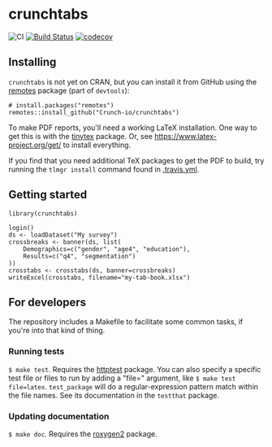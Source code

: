 # crunchtabs

![CI](https://github.com/Crunch-io/crunchtabs/workflows/CI/badge.svg?branch=master) [![Build Status](https://travis-ci.org/Crunch-io/crunchtabs.png?branch=master)](https://travis-ci.org/Crunch-io/crunchtabs)  [![codecov](https://codecov.io/gh/Crunch-io/crunchtabs/branch/master/graph/badge.svg)](https://codecov.io/gh/Crunch-io/crunchtabs)


## Installing

<!-- If you're putting `crunchtabs` on CRAN, it can be installed with

    install.packages("crunchtabs") -->

`crunchtabs` is not yet on CRAN, but you can install it from GitHub using the [remotes](https://github.com/r-lib/remotes) package (part of `devtools`):

    # install.packages("remotes")
    remotes::install_github("Crunch-io/crunchtabs")

To make PDF reports, you'll need a working LaTeX installation. One way to get this is with the [tinytex](https://yihui.name/tinytex/) package. Or, see https://www.latex-project.org/get/ to install everything.

If you find that you need additional TeX packages to get the PDF to build, try running the `tlmgr install` command found in [.travis.yml](https://github.com/Crunch-io/crunchtabs/blob/master/.travis.yml).

## Getting started

    library(crunchtabs)

    login()
    ds <- loadDataset("My survey")
    crossbreaks <- banner(ds, list(
        Demographics=c("gender", "age4", "education"),
        Results=c("q4", "segmentation")
    ))
    crosstabs <- crosstabs(ds, banner=crossbreaks)
    writeExcel(crosstabs, filename="my-tab-book.xlsx")

## For developers

The repository includes a Makefile to facilitate some common tasks, if you're into that kind of thing.

### Running tests

`$ make test`. Requires the [httptest](https://github.com/nealrichardson/httptest) package. You can also specify a specific test file or files to run by adding a "file=" argument, like `$ make test file=latex`. `test_package` will do a regular-expression pattern match within the file names. See its documentation in the `testthat` package.

### Updating documentation

`$ make doc`. Requires the [roxygen2](https://github.com/klutometis/roxygen) package.
